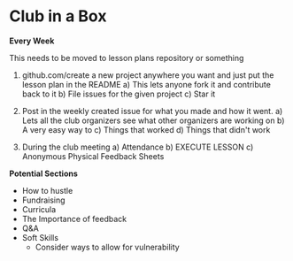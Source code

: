 # Club in a Box

**Every Week**

This needs to be moved to lesson plans repository or something

1) github.com/create a new project anywhere you want and just put the lesson plan in the README
	a) This lets anyone fork it and contribute back to it
	b) File issues for the given project
	c) Star it

2) Post in the weekly created issue for what you made and how it went.
	a) Lets all the club organizers see what other organizers are working on
	b) A very easy way to
	c) Things that worked
	d) Things that didn't work
	
3) During the club meeting
	a) Attendance
	b) EXECUTE LESSON
	c) Anonymous Physical Feedback Sheets
	
**Potential Sections**

- How to hustle
- Fundraising
- Curricula
- The Importance of feedback
- Q&A
- Soft Skills
	- Consider ways to allow for vulnerability